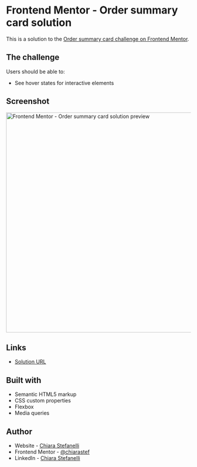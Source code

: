 # Frontend Mentor - Order summary card solution
This is a solution to the [Order summary card challenge on Frontend Mentor](https://www.frontendmentor.io/challenges/order-summary-component-QlPmajDUj).

## The challenge

Users should be able to:

- See hover states for interactive elements

## Screenshot

<img src="https://awesomescreenshot.s3.amazonaws.com/image/2632137/16402008-41ffce8b2ff3c47f014c3ffb38c40661.png?X-Amz-Algorithm=AWS4-HMAC-SHA256&X-Amz-Credential=AKIAJSCJQ2NM3XLFPVKA%2F20211109%2Fus-east-1%2Fs3%2Faws4_request&X-Amz-Date=20211109T081054Z&X-Amz-Expires=28800&X-Amz-SignedHeaders=host&X-Amz-Signature=883958b8556011dabc4c23aeba8fb2c517137253d9baf6c83a7f7a3ab7d8a0e1" alt="Frontend Mentor - Order summary card solution preview" width="600">

## Links

- [Solution URL](https://chiarastef.github.io/order-summary-card-Frontend-Mentor/)

## Built with

- Semantic HTML5 markup
- CSS custom properties
- Flexbox
- Media queries

## Author

- Website - [Chiara Stefanelli](https://vibrant-varahamihira-10fe2d.netlify.app/)
- Frontend Mentor - [@chiarastef](https://www.frontendmentor.io/profile/chiarastef)
- LinkedIn - [Chiara Stefanelli](https://www.linkedin.com/in/chiarastefanelli/?locale=en_US)
